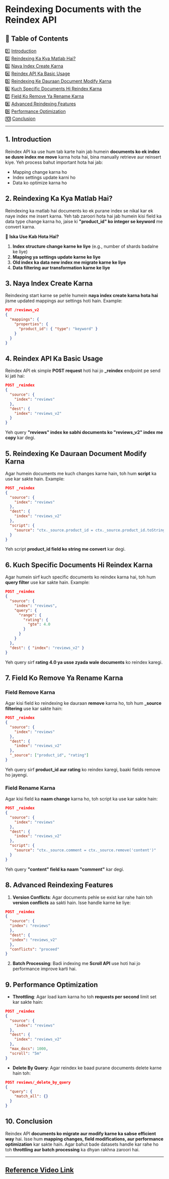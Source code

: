 # Reindexing Documents with the Reindex API

## **📌 Table of Contents**  
1️⃣ [Introduction](#1)  
2️⃣ [Reindexing Ka Kya Matlab Hai?](#2)  
3️⃣ [Naya Index Create Karna](#3)  
4️⃣ [Reindex API Ka Basic Usage](#4)  
5️⃣ [Reindexing Ke Dauraan Document Modify Karna](#5)  
6️⃣ [Kuch Specific Documents Hi Reindex Karna](#6)  
7️⃣ [Field Ko Remove Ya Rename Karna](#7)  
8️⃣ [Advanced Reindexing Features](#8)  
9️⃣ [Performance Optimization](#9)  
🔟 [Conclusion](#10)  

---

## 1. Introduction <a id="1"></a>
Reindex API ka use hum tab karte hain jab humein **documents ko ek index se dusre index me move** karna hota hai, bina manually retrieve aur reinsert kiye. Yeh process bahut important hota hai jab:
- Mapping change karna ho
- Index settings update karni ho
- Data ko optimize karna ho

## 2. Reindexing Ka Kya Matlab Hai? <a id="2"></a>
Reindexing ka matlab hai documents ko ek purane index se nikal kar ek naye index me insert karna. Yeh tab zaroori hota hai jab humein kisi field ka data type change karna ho, jaise ki **"product_id" ko integer se keyword** me convert karna.

🚀 **Iska Use Kab Hota Hai?**  
1. **Index structure change karne ke liye** (e.g., number of shards badalne ke liye)  
2. **Mapping ya settings update karne ke liye**  
3. **Old index ka data new index me migrate karne ke liye**  
4. **Data filtering aur transformation karne ke liye**  


## 3. Naya Index Create Karna <a id="3"></a>
Reindexing start karne se pehle humein **naya index create karna hota hai** jisme updated mappings aur settings hoti hain. Example:

```json
PUT /reviews_v2
{
  "mappings": {
    "properties": {
      "product_id": { "type": "keyword" }
    }
  }
}
```

## 4. Reindex API Ka Basic Usage <a id="4"></a>
Reindex API ek simple **POST request** hoti hai jo **_reindex** endpoint pe send ki jati hai:

```json
POST _reindex
{
  "source": {
    "index": "reviews"
  },
  "dest": {
    "index": "reviews_v2"
  }
}
```

Yeh query **"reviews" index ke sabhi documents ko "reviews_v2" index me copy** kar degi.

## 5. Reindexing Ke Dauraan Document Modify Karna <a id="5"></a>
Agar humein documents me kuch changes karne hain, toh hum **script** ka use kar sakte hain. Example:

```json
POST _reindex
{
  "source": {
    "index": "reviews"
  },
  "dest": {
    "index": "reviews_v2"
  },
  "script": {
    "source": "ctx._source.product_id = ctx._source.product_id.toString()"
  }
}
```

Yeh script **product_id field ko string me convert** kar degi.

## 6. Kuch Specific Documents Hi Reindex Karna <a id="6"></a>
Agar humein sirf kuch specific documents ko reindex karna hai, toh hum **query filter** use kar sakte hain. Example:

```json
POST _reindex
{
  "source": {
    "index": "reviews",
    "query": {
      "range": {
        "rating": {
          "gte": 4.0
        }
      }
    }
  },
  "dest": { "index": "reviews_v2" }
}
```

Yeh query sirf **rating 4.0 ya usse zyada wale documents** ko reindex karegi.

## 7. Field Ko Remove Ya Rename Karna <a id="7"></a>
### Field Remove Karna
Agar kisi field ko reindexing ke dauraan **remove** karna ho, toh hum **_source filtering** use kar sakte hain:

```json
POST _reindex
{
  "source": {
    "index": "reviews"
  },
  "dest": {
    "index": "reviews_v2"
  },
  "_source": ["product_id", "rating"]
}
```

Yeh query sirf **product_id aur rating** ko reindex karegi, baaki fields remove ho jayengi.

### Field Rename Karna
Agar kisi field ka **naam change** karna ho, toh script ka use kar sakte hain:

```json
POST _reindex
{
  "source": {
    "index": "reviews"
  },
  "dest": {
    "index": "reviews_v2"
  },
  "script": {
    "source": "ctx._source.comment = ctx._source.remove('content')"
  }
}
```

Yeh query **"content" field ka naam "comment"** kar degi.

## 8. Advanced Reindexing Features <a id="8"></a>
1. **Version Conflicts**: Agar documents pehle se exist kar rahe hain toh **version conflicts** aa sakti hain. Isse handle karne ke liye:
  ```json
  POST _reindex
  {
    "source": {
    "index": "reviews"
    },
    "dest": {
    "index": "reviews_v2"
    },
    "conflicts": "proceed"
  }
  ```

2. **Batch Processing**: Badi indexing me **Scroll API** use hoti hai jo performance improve karti hai.

## 9. Performance Optimization <a id="9"></a>
- **Throttling**: Agar load kam karna ho toh **requests per second** limit set kar sakte hain:
```json
POST _reindex
{
  "source": {
    "index": "reviews"
  },
  "dest": {
    "index": "reviews_v2"
  },
  "max_docs": 1000,
  "scroll": "5m"
}
```
- **Delete By Query**: Agar reindex ke baad purane documents delete karne hain toh:
```json
POST reviews/_delete_by_query
{
  "query": {
    "match_all": {}
  }
}
```

## 10. Conclusion <a id="10"></a>
Reindex API **documents ko migrate aur modify karne ka sabse efficient way** hai. Isse hum **mapping changes, field modifications, aur performance optimization** kar sakte hain. Agar bahut bade datasets handle kar rahe ho toh **throttling aur batch processing** ka dhyan rakhna zaroori hai.


---
[Reference Video Link](https://youtu.be/7gj629THDCk?si=NBq-3qZFtb0dqHg5)
---